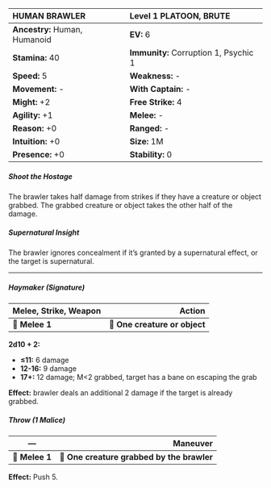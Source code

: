 | **HUMAN BRAWLER**                        | Level 1 PLATOON, BRUTE                   |
|:-----------------------------------------|:-----------------------------------------|
| **Ancestry:** Human, Humanoid            | **EV:** 6                                |
| **Stamina:** 40                          | **Immunity:** Corruption 1, Psychic 1    |
| **Speed:** 5                             | **Weakness:** -                          |
| **Movement:** -                          | **With Captain:** -                      |
| **Might:** +2                            | **Free Strike:** 4                       |
| **Agility:** +1                          | **Melee:** -                             |
| **Reason:** +0                           | **Ranged:** -                            |
| **Intuition:** +0                        | **Size:** 1M                             |
| **Presence:** +0                         | **Stability:** 0                         |

##### Shoot the Hostage

The brawler takes half damage from strikes if they have a creature or object grabbed. The grabbed creature or object takes the other half of the damage.

##### Supernatural Insight

The brawler ignores concealment if it’s granted by a supernatural effect, or the target is supernatural.

---

##### **Haymaker (Signature)**

| **Melee, Strike, Weapon** |                    **Action** |
| ------------------------- | -----------------------------:|
| **📏 Melee 1**            | **🎯 One creature or object** |

**2d10 + 2:**
- **≤11:** 6 damage
- **12-16:** 9 damage
- **17+:** 12 damage; M<2 grabbed, target has a bane on escaping the grab

**Effect:** brawler deals an additional 2 damage if the target is already grabbed.

##### **Throw (1 Malice)**

| **—**          |                               **Maneuver** |
| -------------- | ------------------------------------------:|
| **📏 Melee 1** | **🎯 One creature grabbed by the brawler** |

**Effect:** Push 5.
